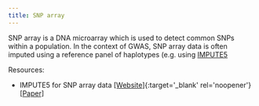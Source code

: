 ```yaml
---
title: SNP array
---
```


SNP array is a DNA microarray which is used to detect common SNPs within a population. In the context of GWAS, SNP array data is often imputed using a reference panel of haplotypes (e.g. using [IMPUTE5](https://www.dropbox.com/sh/mwnceyhir8yze2j/AADbzP6QuAFPrj0Z9_I1RSmla?dl=0)

Resources:
- IMPUTE5 for SNP array data [\[Website\]](https://www.dropbox.com/sh/mwnceyhir8yze2j/AADbzP6QuAFPrj0Z9_I1RSmla?dl=0){:target='_blank' rel='noopener'} [\[Paper\]](https://journals.plos.org/plosgenetics/article?id=10.1371/journal.pgen.1009049)
